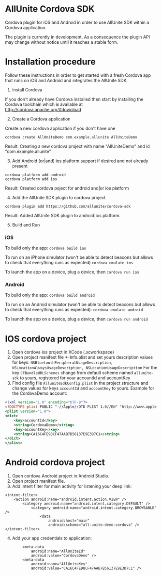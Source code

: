 # AllUnite Cordova SDK

Cordova plugin for iOS and Android in order to use AllUnite SDK within a Cordova application.

The plugin is currently in development. As a consequence the plugin API may change without notice until it reaches a stable form.

# Installation procedure

Follow these instructions in order to get started with a fresh Cordova app that runs on iOS and Android and integrates the AllUnite SDK.

1. Install Cordova

If you don't already have Cordova installed then start by installing the Cordova toolchain which is available at http://cordova.apache.org/#download

2. Create a Cordova application

Create a new cordova application if you don't have one
```
cordova create AllUniteDemo com.example.allunite AllUniteDemo
```
Result:
Creating a new cordova project with name "AllUniteDemo" and id "com.example.allunite"

3. Add Android (or|and) ios platform support if desired and not already present
```
cordova platform add android
cordova platform add ios
```
Result: 
Created cordova poject for android and|or ios platform

4. Add the AllUnite SDK plugin to cordova project
```
cordova plugin add https://github.com/allunite/cordova-sdk
```
Result: 
Added AllUnite SDK plugin to android|ios platform.

5. Build and Run

### iOS

To build only the app: ```cordova build ios```

To run on an iPhone simulator (won't be able to detect beacons but allows to check that everything runs as expected) ```cordova emulate ios```

To launch the app on a device, plug a device, then ```cordova run ios```

### Android

To build only the app: ```cordova build android```

To run on an Android simulator (won't be able to detect beacons but allows to check that everything runs as expected): ```cordova emulate android```

To launch the app on a device, plug a device, then ```cordova run android```

# IOS cordova project

1. Open cordova ios project in XCode (<projectname>.xcworkspace)
2. Open project manifest file *-Info.plist and set yours description values for keys: ```NSBluetoothPeripheralUsageDescription, NSLocationAlwaysUsageDescription, NSLocationUsageDescription``` 
For the key ```CFBundleURLSchemes``` change from default scheme named ```allunite-sdk``` to yours, registered for your accountId and accountKey
3. Find config file ```AlluniteSdkConfig.plist``` in the project structure and change values for keys ```accountId``` and ```accountKey``` to yours.
Example for the CordovaDemo account:
``` xml
<?xml version="1.0" encoding="UTF-8"?>
<!DOCTYPE plist PUBLIC "-//Apple//DTD PLIST 1.0//EN" "http://www.apple.com/DTDs/PropertyList-1.0.dtd">
<plist version="1.0">
<dict>
	<key>accountId</key>
	<string>CordovaDemo</string>
	<key>accountKey</key>
	<string>CA16C4FE98CF47AAB7B56137E9E3D7C1</string>
</dict>
</plist>
```

# Android cordova project
1. Open cordova Android project in Android Studio.
2. Open project manifest file.
3. Add intent filter for main activity for listening your deep link:
```
<intent-filter>
    <action android:name="android.intent.action.VIEW" />
	    <category android:name="android.intent.category.DEFAULT" />
            <category android:name="android.intent.category.BROWSABLE" />
                <data
                    android:host="main"
                    android:scheme="all-unite-demo-cordova" />
</intent-filter>
```
4. Add your app credentials to application:
```
        <meta-data
            android:name="AllUniteId"
            android:value="CordovaDemo" />
        <meta-data
            android:name="AllUniteKey"
            android:value="CA16C4FE98CF47AAB7B56137E9E3D7C1" />
```
